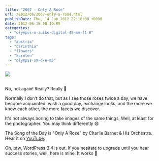 ```yaml
---
title: "2067 - Only A Rose"
url: /2012/06/2067-only-a-rose.html
publishDate: Thu, 14 Jun 2012 22:10:09 +0000
date: 2012-06-15 00:10:09
categories: 
  - "olympus-m-zuiko-digital-45-mm-f1-8"
tags: 
  - "austria"
  - "carinthia"
  - "flowers"
  - "karnten"
  - "olympus-om-d-e-m5"
---
```

<div class="container">
<div class="center"><a target="_blank" href="https://d25zfm9zpd7gm5.cloudfront.net/1200x1200/2012/20120614_194424_lr.jpg"><img src="https://d25zfm9zpd7gm5.cloudfront.net/0600x0600/2012/20120614_194424_lr.jpg" /></a></div>
</div>
<br />

No, not again! Really? Really 🙂

Normally I don't do that, but as I see those roses twice a day, we have become acquainted, wish a good day, exchange looks, and the more we know each other, the more facets we discover.

 It's not always boring to take images of the same things, Well, at least for the photographer. You may think differently 😄

The Song of the Day is "Only A Rose" by Charlie Barnet &amp; His Orchestra. Hear it on <a href="http://www.youtube.com/watch?v=yLFxqyXotFk" target="_blank">YouTube</a>.

Oh, btw, WordPress 3.4 is out. If you hesitate to upgrade until you hear success stories, well, here is mine: It works 🙂
